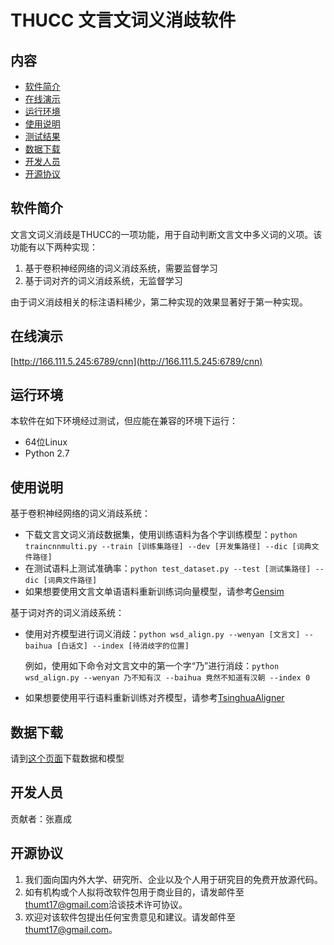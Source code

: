 THUCC 文言文词义消歧软件
========================

内容
----

-   [软件简介](#软件简介)
-   [在线演示](#在线演示)
-   [运行环境](#运行环境)
-   [使用说明](#使用说明)
-   [测试结果](#测试结果)
-   [数据下载](#数据下载)
-   [开发人员](#开发人员)
-   [开源协议](#开源协议)

## 软件简介

文言文词义消歧是THUCC的一项功能，用于自动判断文言文中多义词的义项。该功能有以下两种实现：

1.  基于卷积神经网络的词义消歧系统，需要监督学习
2.  基于词对齐的词义消歧系统，无监督学习

由于词义消歧相关的标注语料稀少，第二种实现的效果显著好于第一种实现。

## 在线演示

[http://166.111.5.245:6789/cnn](http://166.111.5.245:6789/cnn)

## 运行环境

本软件在如下环境经过测试，但应能在兼容的环境下运行：

-   64位Linux
-   Python 2.7

## 使用说明

基于卷积神经网络的词义消歧系统：

-   下载文言文词义消歧数据集，使用训练语料为各个字训练模型：`python traincnnmulti.py --train [训练集路径] --dev [开发集路径] --dic [词典文件路径]`
-   在测试语料上测试准确率：`python test_dataset.py --test [测试集路径] --dic [词典文件路径]`
-   如果想要使用文言文单语语料重新训练词向量模型，请参考[Gensim](https://radimrehurek.com/gensim/models/word2vec.html)

基于词对齐的词义消歧系统：

-   使用对齐模型进行词义消歧：`python wsd_align.py --wenyan [文言文] --baihua [白话文] --index [待消歧字的位置]`

    例如，使用如下命令对文言文中的第一个字“乃”进行消歧：`python wsd_align.py --wenyan 乃不知有汉 --baihua 竟然不知道有汉朝 --index 0`
-   如果想要使用平行语料重新训练对齐模型，请参考[TsinghuaAligner](http://nlp.csai.tsinghua.edu.cn/~ly/systems/TsinghuaAligner/TsinghuaAligner.html)

## 数据下载

请到[这个页面](http://166.111.5.245:8900/wordsensedisambiguation)下载数据和模型

## 开发人员

贡献者：张嘉成

## 开源协议

1. 我们面向国内外大学、研究所、企业以及个人用于研究目的免费开放源代码。
2. 如有机构或个人拟将改软件包用于商业目的，请发邮件至[thumt17@gmail.com](mailto:thumt17@gmail.com)洽谈技术许可协议。
3. 欢迎对该软件包提出任何宝贵意见和建议。请发邮件至[thumt17@gmail.com](mailto:thumt17@gmail.com)。

